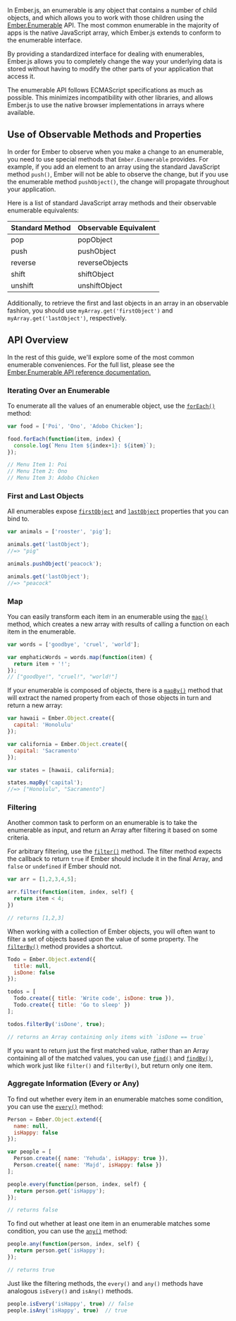 In Ember.js, an enumerable is any object that contains a number of child
objects, and which allows you to work with those children using the
[Ember.Enumerable](http://emberjs.com/api/classes/Ember.Enumerable.html) API. The most common
enumerable in the majority of apps is the native JavaScript array, which
Ember.js extends to conform to the enumerable interface.

By providing a standardized interface for dealing with enumerables,
Ember.js allows you to completely change the way your underlying data is
stored without having to modify the other parts of your application that
access it.

The enumerable API follows ECMAScript specifications as much as
possible. This minimizes incompatibility with other libraries, and
allows Ember.js to use the native browser implementations in arrays
where available.

## Use of Observable Methods and Properties

In order for Ember to observe when you make a change to an enumerable, you need
to use special methods that `Ember.Enumerable` provides. For example, if you add
an element to an array using the standard JavaScript method `push()`, Ember will
not be able to observe the change, but if you use the enumerable method
`pushObject()`, the change will propagate throughout your application.

Here is a list of standard JavaScript array methods and their observable
enumerable equivalents:

<table>
  <thead>
    <tr><th>Standard Method</th><th>Observable Equivalent</th></tr>
  </thead>
  <tbody>
    <tr><td>pop</td><td>popObject</td></tr>
    <tr><td>push</td><td>pushObject</td></tr>
    <tr><td>reverse</td><td>reverseObjects</td></tr>
    <tr><td>shift</td><td>shiftObject</td></tr>
    <tr><td>unshift</td><td>unshiftObject</td></tr>
  </tbody>
</table>

Additionally, to retrieve the first and last objects in an array
in an observable fashion, you should use `myArray.get('firstObject')` and
`myArray.get('lastObject')`, respectively.

## API Overview

In the rest of this guide, we'll explore some of the most common enumerable
conveniences. For the full list, please see the [Ember.Enumerable API
reference documentation.](http://emberjs.com/api/classes/Ember.Enumerable.html)

### Iterating Over an Enumerable

To enumerate all the values of an enumerable object, use the [`forEach()`][1]
method:

[1]: http://emberjs.com/api/classes/Ember.Enumerable.html#method_forEach

```javascript
var food = ['Poi', 'Ono', 'Adobo Chicken'];

food.forEach(function(item, index) {
  console.log(`Menu Item ${index+1}: ${item}`);
});

// Menu Item 1: Poi
// Menu Item 2: Ono
// Menu Item 3: Adobo Chicken
```

### First and Last Objects

All enumerables expose [`firstObject`][1] and [`lastObject`][2] properties
that you can bind to.

[1]: http://emberjs.com/api/classes/Ember.Enumerable.html#property_firstObject
[2]: http://emberjs.com/api/classes/Ember.Enumerable.html#property_lastObject

```javascript
var animals = ['rooster', 'pig'];

animals.get('lastObject');
//=> "pig"

animals.pushObject('peacock');

animals.get('lastObject');
//=> "peacock"
```

### Map

You can easily transform each item in an enumerable using the
[`map()`][1] method, which creates a new array with results of calling a
function on each item in the enumerable.

[1]: http://emberjs.com/api/classes/Ember.Enumerable.html#method_map

```javascript
var words = ['goodbye', 'cruel', 'world'];

var emphaticWords = words.map(function(item) {
  return item + '!';
});
// ["goodbye!", "cruel!", "world!"]
```

If your enumerable is composed of objects, there is a [`mapBy()`][1]
method that will extract the named property from each of those objects
in turn and return a new array:

[1]: http://emberjs.com/api/classes/Ember.Enumerable.html#method_mapBy

```javascript
var hawaii = Ember.Object.create({
  capital: 'Honolulu'
});

var california = Ember.Object.create({
  capital: 'Sacramento'
});

var states = [hawaii, california];

states.mapBy('capital');
//=> ["Honolulu", "Sacramento"]
```

### Filtering

Another common task to perform on an enumerable is to take the
enumerable as input, and return an Array after filtering it based on
some criteria.

For arbitrary filtering, use the [`filter()`][1] method.  The filter method
expects the callback to return `true` if Ember should include it in the
final Array, and `false` or `undefined` if Ember should not.

[1]: http://emberjs.com/api/classes/Ember.Enumerable.html#method_filter

```javascript
var arr = [1,2,3,4,5];

arr.filter(function(item, index, self) {
  return item < 4;
})

// returns [1,2,3]
```

When working with a collection of Ember objects, you will often want to filter a set of objects based upon the value of some property. The [`filterBy()`][1] method provides a shortcut.

[1]: http://emberjs.com/api/classes/Ember.Enumerable.html#method_filterBy

```javascript
Todo = Ember.Object.extend({
  title: null,
  isDone: false
});

todos = [
  Todo.create({ title: 'Write code', isDone: true }),
  Todo.create({ title: 'Go to sleep' })
];

todos.filterBy('isDone', true);

// returns an Array containing only items with `isDone == true`
```

If you want to return just the first matched value, rather than an Array
containing all of the matched values, you can use [`find()`][1] and [`findBy()`][2],
which work just like `filter()` and `filterBy()`, but return only one item.

[1]: http://emberjs.com/api/classes/Ember.Enumerable.html#method_find
[2]: http://emberjs.com/api/classes/Ember.Enumerable.html#method_findBy

### Aggregate Information (Every or Any)

To find out whether every item in an enumerable matches some condition, you can
use the [`every()`][1] method:

[1]: http://emberjs.com/api/classes/Ember.Enumerable.html#method_every

```javascript
Person = Ember.Object.extend({
  name: null,
  isHappy: false
});

var people = [
  Person.create({ name: 'Yehuda', isHappy: true }),
  Person.create({ name: 'Majd', isHappy: false })
];

people.every(function(person, index, self) {
  return person.get('isHappy');
});

// returns false
```

To find out whether at least one item in an enumerable matches some condition,
you can use the [`any()`][1] method:

[1]: http://emberjs.com/api/classes/Ember.Enumerable.html#method_any

```javascript
people.any(function(person, index, self) {
  return person.get('isHappy');
});

// returns true
```

Just like the filtering methods, the `every()` and `any()` methods have 
analogous `isEvery()` and `isAny()` methods.

```javascript
people.isEvery('isHappy', true) // false
people.isAny('isHappy', true)  // true
```
